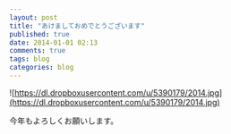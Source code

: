 ```yaml
---
layout: post
title: "あけましておめでとうございます"
published: true
date: 2014-01-01 02:13
comments: true
tags: blog
categories: blog
---
```


![https://dl.dropboxusercontent.com/u/5390179/2014.jpg](https://dl.dropboxusercontent.com/u/5390179/2014.jpg)  
  
今年もよろしくお願いします。

